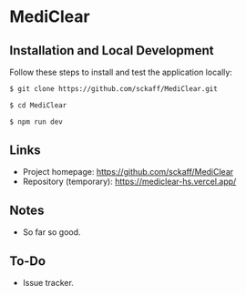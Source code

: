 # MediClear

## Installation and Local Development

Follow these steps to install and test the application locally:

```bash
$ git clone https://github.com/sckaff/MediClear.git

$ cd MediClear

$ npm run dev
```
## Links
- Project homepage: https://github.com/sckaff/MediClear
- Repository (temporary): https://mediclear-hs.vercel.app/

## Notes
- So far so good.

## To-Do
- Issue tracker.